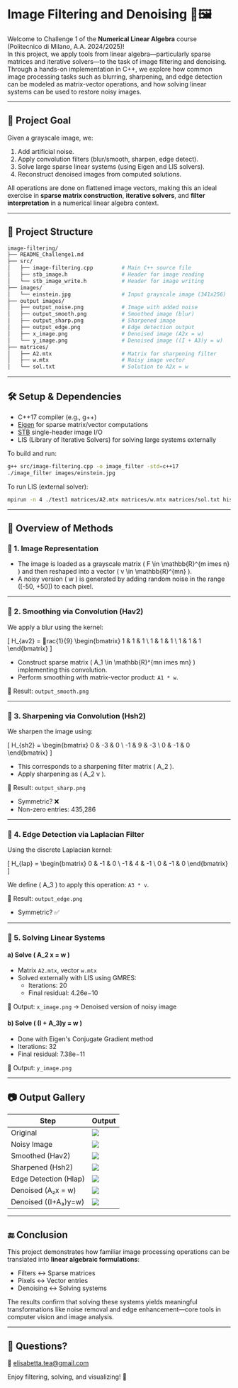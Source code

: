 
# Image Filtering and Denoising 🧠🖼️

Welcome to Challenge 1 of the **Numerical Linear Algebra** course (Politecnico di Milano, A.A. 2024/2025)!  
In this project, we apply tools from linear algebra—particularly sparse matrices and iterative solvers—to the task of image filtering and denoising.  
Through a hands-on implementation in C++, we explore how common image processing tasks such as blurring, sharpening, and edge detection can be modeled as matrix-vector operations, and how solving linear systems can be used to restore noisy images.

---

## 🧾 Project Goal

Given a grayscale image, we:

1. Add artificial noise.
2. Apply convolution filters (blur/smooth, sharpen, edge detect).
3. Solve large sparse linear systems (using Eigen and LIS solvers).
4. Reconstruct denoised images from computed solutions.

All operations are done on flattened image vectors, making this an ideal exercise in **sparse matrix construction**, **iterative solvers**, and **filter interpretation** in a numerical linear algebra context.

---

## 📁 Project Structure

```bash
image-filtering/
├── README_Challenge1.md
├── src/
│   ├── image-filtering.cpp         # Main C++ source file
│   ├── stb_image.h                 # Header for image reading
│   └── stb_image_write.h           # Header for image writing
├── images/
│   └── einstein.jpg                # Input grayscale image (341x256)
├── output images/
│   ├── output_noise.png            # Image with added noise
│   ├── output_smooth.png           # Smoothed image (blur)
│   ├── output_sharp.png            # Sharpened image
│   ├── output_edge.png             # Edge detection output
│   ├── x_image.png                 # Denoised image (A2x = w)
│   └── y_image.png                 # Denoised image ((I + A3)y = w)
├── matrices/
│   ├── A2.mtx                      # Matrix for sharpening filter
│   ├── w.mtx                       # Noisy image vector
│   └── sol.txt                     # Solution to A2x = w
```

---

## 🛠️ Setup & Dependencies

- C++17 compiler (e.g., g++)
- [Eigen](https://eigen.tuxfamily.org/) for sparse matrix/vector computations
- [STB](https://github.com/nothings/stb) single-header image I/O
- LIS (Library of Iterative Solvers) for solving large systems externally

To build and run:

```bash
g++ src/image-filtering.cpp -o image_filter -std=c++17
./image_filter images/einstein.jpg
```

To run LIS (external solver):

```bash
mpirun -n 4 ./test1 matrices/A2.mtx matrices/w.mtx matrices/sol.txt hist.txt -i gmres -p ssor -tol 1.0e-9
```

---

## 🔬 Overview of Methods

### 🔹 1. Image Representation

- The image is loaded as a grayscale matrix \( F \in \mathbb{R}^{m 	imes n} \) and then reshaped into a vector \( v \in \mathbb{R}^{mn} \).
- A noisy version \( w \) is generated by adding random noise in the range \([-50, +50]\) to each pixel.

---

### 🔹 2. Smoothing via Convolution (Hav2)

We apply a blur using the kernel:

\[
H_{av2} = rac{1}{9}
\begin{bmatrix}
1 & 1 & 1 \\
1 & 1 & 1 \\
1 & 1 & 1
\end{bmatrix}
\]

- Construct sparse matrix \( A_1 \in \mathbb{R}^{mn 	imes mn} \) implementing this convolution.
- Perform smoothing with matrix-vector product: `A1 * w`.

📄 Result: `output_smooth.png`

---

### 🔹 3. Sharpening via Convolution (Hsh2)

We sharpen the image using:

\[
H_{sh2} =
\begin{bmatrix}
0 & -3 & 0 \\
-1 & 9 & -3 \\
0 & -1 & 0
\end{bmatrix}
\]

- This corresponds to a sharpening filter matrix \( A_2 \).
- Apply sharpening as \( A_2 v \).

📄 Result: `output_sharp.png`

- Symmetric? ❌  
- Non-zero entries: 435,286

---

### 🔹 4. Edge Detection via Laplacian Filter

Using the discrete Laplacian kernel:

\[
H_{lap} =
\begin{bmatrix}
0 & -1 & 0 \\
-1 & 4 & -1 \\
0 & -1 & 0
\end{bmatrix}
\]

We define \( A_3 \) to apply this operation: `A3 * v`.

📄 Result: `output_edge.png`

- Symmetric? ✅

---

### 🔹 5. Solving Linear Systems

#### a) Solve \( A_2 x = w \)

- Matrix `A2.mtx`, vector `w.mtx`
- Solved externally with LIS using GMRES:
    - Iterations: 20
    - Final residual: 4.26e−10

📄 Output: `x_image.png` → Denoised version of noisy image

#### b) Solve \( (I + A_3)y = w \)

- Done with Eigen's Conjugate Gradient method
- Iterations: 32
- Final residual: 7.38e−11

📄 Output: `y_image.png`

---

## 📷 Output Gallery

<div align="center">

| Step                  | Output                               |
|-----------------------|--------------------------------------|
| Original              | ![](./images/einstein.jpg)           |
| Noisy Image           | ![](./output%20images/output_noise.png)|
| Smoothed (Hav2)       | ![](./output%20images/output_smooth.png)|
| Sharpened (Hsh2)      | ![](./output%20images/output_sharp.png)|
| Edge Detection (Hlap) | ![](./output%20images/output_edge.png) |
| Denoised (A₂x = w)    | ![](./output%20images/x_image.png)     |
| Denoised ((I+A₃)y=w)  | ![](./output%20images/y_image.png)     |

</div>

---

## 🔚 Conclusion

This project demonstrates how familiar image processing operations can be translated into **linear algebraic formulations**:

- Filters ↔ Sparse matrices  
- Pixels ↔ Vector entries  
- Denoising ↔ Solving systems  

The results confirm that solving these systems yields meaningful transformations like noise removal and edge enhancement—core tools in computer vision and image analysis.

---

## 💬 Questions?

📧 elisabetta.tea@gmail.com

Enjoy filtering, solving, and visualizing! 🎨

